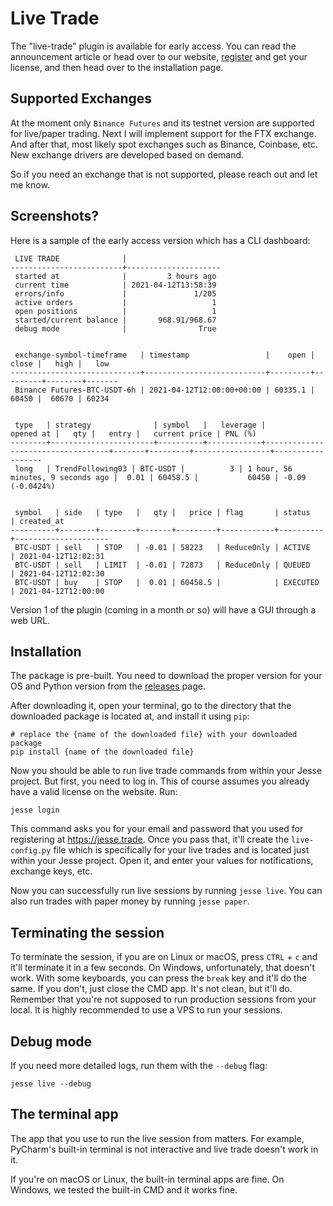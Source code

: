 # Live Trade

The "live-trade" plugin is available for early access. You can read the announcement article or head over to our website, [register](https://jesse.trade/register) and get your license, and then head over to the installation page. 

## Supported Exchanges

At the moment only `Binance Futures` and its testnet version are supported for live/paper trading. Next I will implement support for the FTX exchange. And after that, most likely spot exchanges such as Binance, Coinbase, etc. New exchange drivers are developed based on demand. 

So if you need an exchange that is not supported, please reach out and let me know. 

## Screenshots?
Here is a sample of the early access version which has a CLI dashboard:

```
 LIVE TRADE              |
-------------------------+---------------------
 started at              |         3 hours ago
 current time            | 2021-04-12T13:58:39
 errors/info             |               1/205
 active orders           |                   1
 open positions          |                   1
 started/current balance |       968.91/968.67
 debug mode              |                True


 exchange-symbol-timeframe   | timestamp                 |    open |   close |   high |   low
-----------------------------+---------------------------+---------+---------+--------+-------
 Binance Futures-BTC-USDT-6h | 2021-04-12T12:00:00+00:00 | 60335.1 |   60450 |  60670 | 60234


 type   | strategy              | symbol   |   leverage |                         opened at |   qty |   entry |   current price | PNL (%)
--------+-----------------------+----------+------------+-----------------------------------+-------+---------+-----------------+------------------
 long   | TrendFollowing03 | BTC-USDT |          3 | 1 hour, 56 minutes, 9 seconds ago |  0.01 | 60458.5 |           60450 | -0.09 (-0.0424%)


 symbol   | side   | type   |   qty |   price | flag       | status   | created_at
----------+--------+--------+-------+---------+------------+----------+---------------------
 BTC-USDT | sell   | STOP   | -0.01 | 58223   | ReduceOnly | ACTIVE   | 2021-04-12T12:02:31
 BTC-USDT | sell   | LIMIT  | -0.01 | 72873   | ReduceOnly | QUEUED   | 2021-04-12T12:02:30
 BTC-USDT | buy    | STOP   |  0.01 | 60458.5 |            | EXECUTED | 2021-04-12T12:00:00
 ```

Version 1 of the plugin (coming in a month or so) will have a GUI through a web URL. 


## Installation
The package is pre-built. You need to download the proper version for your OS and Python version from the [releases](https://jesse.trade/releases) page. 

After downloading it, open your terminal, go to the directory that the downloaded package is located at, and install it using `pip`:

```
# replace the {name of the downloaded file} with your downloaded package
pip install {name of the downloaded file}
```

Now you should be able to run live trade commands from within your Jesse project. But first, you need to log in. This of course assumes you already have a valid license on the website. Run:
```
jesse login
```

This command asks you for your email and password that you used for registering at https://jesse.trade. Once you pass that, it'll create the `live-config.py` file which is specifically for your live trades and is located just within your Jesse project. Open it, and enter your values for notifications, exchange keys, etc. 

Now you can successfully run live sessions by running `jesse live`. You can also run trades with paper money by running `jesse paper`. 

## Terminating the session

To terminate the session, if you are on Linux or macOS, press `CTRL` + `c` and it'll terminate it in a few seconds. On Windows, unfortunately, that doesn't work. With some keyboards, you can press the `break` key and it'll do the same. If you don't, just close the CMD app. It's not clean, but it'll do. Remember that you're not supposed to run production sessions from your local. It is highly recommended to use a VPS to run your sessions. 

## Debug mode

If you need more detailed logs, run them with the `--debug` flag:
```
jesse live --debug
```

## The terminal app
The app that you use to run the live session from matters. For example, PyCharm's built-in terminal is not interactive and live trade doesn't work in it.

If you're on macOS or Linux, the built-in terminal apps are fine. On Windows, we tested the built-in CMD and it works fine. 
